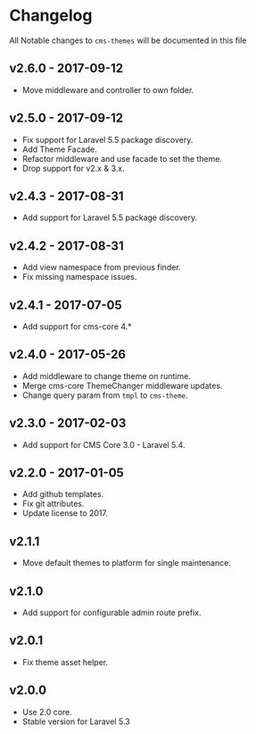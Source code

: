 # Changelog

All Notable changes to `cms-themes` will be documented in this file

## v2.6.0 - 2017-09-12
- Move middleware and controller to own folder.

## v2.5.0 - 2017-09-12
- Fix support for Laravel 5.5 package discovery.
- Add Theme Facade.
- Refactor middleware and use facade to set the theme.
- Drop support for v2.x & 3.x.

## v2.4.3 - 2017-08-31
- Add support for Laravel 5.5 package discovery.

## v2.4.2 - 2017-08-31
- Add view namespace from previous finder.
- Fix missing namespace issues.

## v2.4.1 - 2017-07-05
- Add support for cms-core 4.*

## v2.4.0 - 2017-05-26
- Add middleware to change theme on runtime.
- Merge cms-core ThemeChanger middleware updates.
- Change query param from `tmpl` to `cms-theme`.

## v2.3.0 - 2017-02-03
- Add support for CMS Core 3.0 - Laravel 5.4.

## v2.2.0 - 2017-01-05
- Add github templates.
- Fix git attributes.
- Update license to 2017.

## v2.1.1
- Move default themes to platform for single maintenance.

## v2.1.0
- Add support for configurable admin route prefix.

## v2.0.1
- Fix theme asset helper.

## v2.0.0
- Use 2.0 core.
- Stable version for Laravel 5.3
